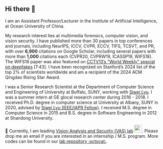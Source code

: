## Hi there 👋
I am an Assistant Professor/Lecturer in the Institute of Artificial Intelligence, at Ocean University of China. 

My research interest lies at multimedia forensics, computer vision, and vision security. I have published more than 30 papers in top conferences and journals, including NeurIPS, ICCV, CVPR, ECCV, TIFS, TCSVT, and PR, with over **6,900** citations on Google Scholar, including several papers with more than **1,000** citations each (CVPR20, CVPRW19, ICASSP19, WIFS18). The WIFS18 paper was also featured on [CCTV13’s "World Weekly" special on deepfakes](https://tv.cctv.com/2019/04/28/VIDE0aLKiWV83f2PrbZDF4G0190428.shtml) [7:43]. I have been recognized on Stanford’s 2024 list of the top 2% of scientists worldwide and am a recipient of the 2024 ACM Qingdao Rising Star Award.

I was a Senior Research Scientist at the Department of Computer Science and Engineering of University at Buffalo, SUNY, working with [Siwei Lyu](https://cse.buffalo.edu/~siweilyu/lyu_lab.html). I was a summer intern at GE glocal research center during 2016 - 2018. I received Ph.D. degree in computer science at University at Albany, SUNY in 2020, advised by [Siwei Lyu (IEEE/IAPR Fellow)](https://cse.buffalo.edu/~siweilyu/lyu_lab.html). I received M.S. degree in Computer Science in 2015 and B.S. degree in Software Engineering in 2012 at Shandong University.

📢 Currently, I am leading [Vision Analysis and Security (VAS) lab](https://yuezunli.github.io/ligroup/) <img src="https://yuezunli.github.io/images/logo.png" width="25">. Please drop me an email if you are interested in an internship / M.S. program. 
More codes can be found in our [lab repository :octocat:](https://github.com/OUC-VAS).
<!--
**yuezunli/yuezunli** is a ✨ _special_ ✨ repository because its `README.md` (this file) appears on your GitHub profile.

Here are some ideas to get you started:

- 🔭 I’m currently working on ...
- 🌱 I’m currently learning ...
- 👯 I’m looking to collaborate on ...
- 🤔 I’m looking for help with ...
- 💬 Ask me about ...
- 📫 How to reach me: ...
- 😄 Pronouns: ...
- ⚡ Fun fact: ...
-->
